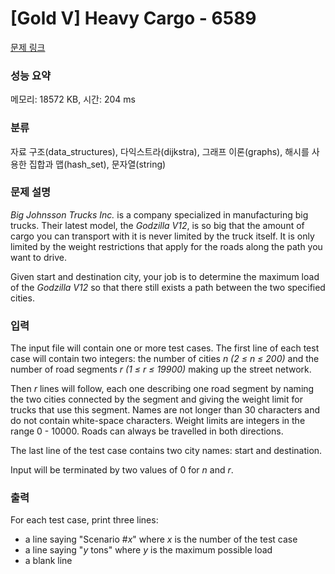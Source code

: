 # [Gold V] Heavy Cargo - 6589 

[문제 링크](https://www.acmicpc.net/problem/6589) 

### 성능 요약

메모리: 18572 KB, 시간: 204 ms

### 분류

자료 구조(data_structures), 다익스트라(dijkstra), 그래프 이론(graphs), 해시를 사용한 집합과 맵(hash_set), 문자열(string)

### 문제 설명

<p><i>Big Johnsson Trucks Inc.</i> is a company specialized in manufacturing big trucks. Their latest model, the <i>Godzilla V12</i>, is so big that the amount of cargo you can transport with it is never limited by the truck itself. It is only limited by the weight restrictions that apply for the roads along the path you want to drive.</p>

<p>Given start and destination city, your job is to determine the maximum load of the <i>Godzilla V12</i> so that there still exists a path between the two specified cities.</p>

### 입력 

 <p> </p>

<p>The input file will contain one or more test cases. The first line of each test case will contain two integers: the number of cities <i>n (2 ≤ n ≤ 200)</i> and the number of road segments <i>r (1 ≤ r ≤ 19900)</i> making up the street network.</p>

<p>Then <i>r</i> lines will follow, each one describing one road segment by naming the two cities connected by the segment and giving the weight limit for trucks that use this segment. Names are not longer than 30 characters and do not contain white-space characters. Weight limits are integers in the range 0 - 10000. Roads can always be travelled in both directions.</p>

<p>The last line of the test case contains two city names: start and destination.</p>

<p>Input will be terminated by two values of 0 for <i>n</i> and <i>r</i>.</p>

### 출력 

 <p>For each test case, print three lines:</p>

<ul>
	<li>a line saying "Scenario #<em>x</em>" where <em>x</em> is the number of the test case</li>
	<li>a line saying "<em>y</em> tons" where <em>y</em> is the maximum possible load</li>
	<li>a blank line</li>
</ul>

